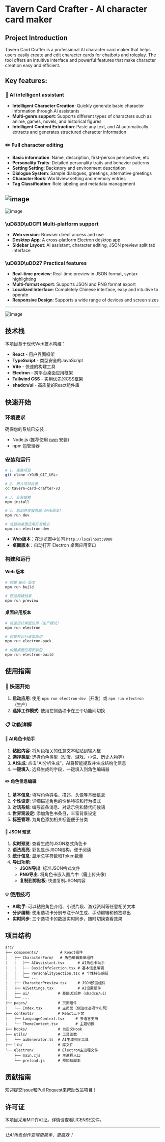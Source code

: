 
# Tavern Card Crafter - AI character card maker

## Project Introduction

Tavern Card Crafter is a professional AI character card maker that helps users easily create and edit character cards for chatbots and roleplay. The tool offers an intuitive interface and powerful features that make character creation easy and efficient.

## Key features:

### 🤖 AI intelligent assistant
- **Intelligent Character Creation**: Quickly generate basic character information through AI assistants
- **Multi-genre support**: Supports different types of characters such as anime, games, novels, and historical figures
- **Intelligent Content Extraction**: Paste any text, and AI automatically extracts and generates structured character information

### ✏️ Full character editing
- **Basic information**: Name, description, first-person perspective, etc
- **Personality Traits**: Detailed personality traits and behavior patterns
- **Setting Setting**: Backstory and environment description
- **Dialogue System**: Sample dialogues, greetings, alternative greetings
- **Character Book**: Worldview setting and memory entries
- **Tag Classification**: Role labeling and metadata management

![image](image/image01.png)
---
![image](image/image02.png)
### \uD83D\uDCF1 Multi-platform support
- **Web version**: Browser direct access and use
- **Desktop App**: A cross-platform Electron desktop app
- **Sidebar Layout**: AI assistant, character editing, JSON preview split tab interface

### \uD83D\uDD27 Practical features
- **Real-time preview**: Real-time preview in JSON format, syntax highlighting
- **Multi-format export**: Supports JSON and PNG format export
- **Localized Interface**: Completely Chinese interface, easy and intuitive to operate
- **Responsive Design**: Supports a wide range of devices and screen sizes
---
![image](image/image03.png)

## 技术栈

本项目基于现代Web技术构建：

- **React** - 用户界面框架
- **TypeScript** - 类型安全的JavaScript
- **Vite** - 快速的构建工具
- **Electron** - 跨平台桌面应用框架
- **Tailwind CSS** - 实用优先的CSS框架
- **shadcn/ui** - 高质量的React组件库

## 快速开始

### 环境要求

确保您的系统已安装：
- Node.js (推荐使用 [nvm](https://github.com/nvm-sh/nvm#installing-and-updating) 安装)
- npm 包管理器

### 安装和运行

```bash
# 1. 克隆项目
git clone <YOUR_GIT_URL>

# 2. 进入项目目录
cd tavern-card-crafter-v3

# 3. 安装依赖
npm install

# 4. 启动开发服务器（Web版本）
npm run dev

# 或启动桌面应用开发模式
npm run electron-dev
```

- **Web版本**：在浏览器中访问 `http://localhost:8080`
- **桌面版本**：自动打开 Electron 桌面应用窗口

### 构建和运行

#### Web 版本
```bash
# 构建 Web 版本
npm run build

# 预览构建结果
npm run preview
```

#### 桌面应用版本
```bash
# 快速运行桌面应用（生产模式）
npm run electron

# 构建并运行桌面应用
npm run electron-pack

# 构建桌面应用安装包
npm run electron-build
```

## 使用指南

### 🚀 快速开始
1. **启动应用**: 使用 `npm run electron-dev`（开发）或 `npm run electron`（生产）
2. **选择工作模式**: 使用左侧选项卡在三个功能间切换

### 📋 功能详解

#### 🤖 AI角色卡助手
1. **粘贴内容**: 将角色相关的任意文本粘贴到输入框
2. **选择类型**: 选择角色类型（动漫、游戏、小说、历史人物等）
3. **AI生成**: 点击"AI分析生成"，AI将智能提取并生成结构化信息
4. **一键填入**: 选择生成的字段，一键填入到角色编辑器

#### ✏️ 角色信息编辑
1. **基本信息**: 填写角色姓名、描述、头像等基础信息
2. **个性设定**: 详细描述角色的性格特征和行为模式
3. **对话系统**: 编写首条消息、对话示例和替代问候语
4. **世界观设定**: 添加角色书条目，丰富背景设定
5. **标签管理**: 为角色添加相关标签便于分类

#### 📄 JSON 预览
1. **实时预览**: 查看生成的JSON格式角色卡
2. **语法高亮**: 彩色显示JSON结构，便于阅读
3. **统计信息**: 显示总字符数和Token数量
4. **导出功能**:
   - **JSON导出**: 标准JSON格式文件
   - **PNG导出**: 将角色卡嵌入图片中（需上传头像）
   - **复制到剪贴板**: 快速复制JSON内容

### 💡 使用技巧
- **AI助手**: 可以粘贴角色介绍、小说片段、游戏资料等任意相关文本
- **分步编辑**: 使用选项卡分别专注于AI生成、手动编辑和预览导出
- **实时同步**: 三个选项卡的数据实时同步，随时切换查看效果

## 项目结构

```
src/
├── components/          # React组件
│   ├── CharacterForm/   # 角色编辑表单组件
│   │   ├── AIAssistant.tsx      # AI角色卡助手
│   │   ├── BasicInfoSection.tsx # 基本信息编辑
│   │   ├── PersonalitySection.tsx # 个性特征编辑
│   │   └── ...
│   ├── CharacterPreview.tsx     # JSON预览组件
│   ├── AISettings.tsx           # AI设置组件
│   ├── ui/             # 基础UI组件（shadcn/ui）
│   └── ...
├── pages/              # 页面组件
│   └── Index.tsx       # 主页面（侧边栏选项卡布局）
├── contexts/           # React上下文
│   ├── LanguageContext.tsx     # 多语言支持
│   └── ThemeContext.tsx        # 主题切换
├── hooks/              # 自定义Hook
├── utils/              # 工具函数
│   └── aiGenerator.ts  # AI生成相关工具
├── lib/                # 库文件
└── electron/           # Electron主进程文件
    ├── main.cjs        # 主进程入口
    └── preload.js      # 预加载脚本
```

## 贡献指南

欢迎提交Issue和Pull Request来帮助改进项目！

## 许可证

本项目采用MIT许可证。详情请查看LICENSE文件。

---

*让AI角色创作变得更简单、更高效！*
